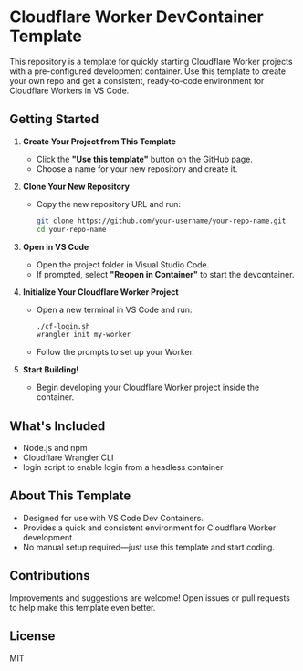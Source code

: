 # Cloudflare Worker DevContainer Template

This repository is a template for quickly starting Cloudflare Worker projects with a pre-configured development container. Use this template to create your own repo and get a consistent, ready-to-code environment for Cloudflare Workers in VS Code.

## Getting Started

1. **Create Your Project from This Template**
   - Click the **"Use this template"** button on the GitHub page.
   - Choose a name for your new repository and create it.

2. **Clone Your New Repository**
   - Copy the new repository URL and run:
     ```sh
     git clone https://github.com/your-username/your-repo-name.git
     cd your-repo-name
     ```

3. **Open in VS Code**
   - Open the project folder in Visual Studio Code.
   - If prompted, select **"Reopen in Container"** to start the devcontainer.

4. **Initialize Your Cloudflare Worker Project**
   - Open a new terminal in VS Code and run:
     ```sh
     ./cf-login.sh
     wrangler init my-worker
     ```
   - Follow the prompts to set up your Worker.

5. **Start Building!**
   - Begin developing your Cloudflare Worker project inside the container.

## What's Included

- Node.js and npm
- Cloudflare Wrangler CLI
- login script to enable login from a headless container

## About This Template

- Designed for use with VS Code Dev Containers.
- Provides a quick and consistent environment for Cloudflare Worker development.
- No manual setup required—just use this template and start coding.

## Contributions

Improvements and suggestions are welcome! Open issues or pull requests to help make this template even better.

## License

MIT
